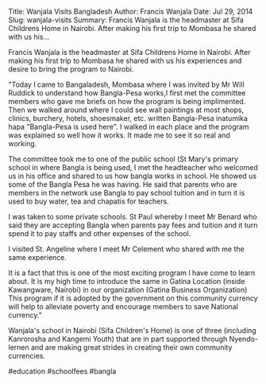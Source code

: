 Title: Wanjala Visits Bangladesh
Author: Francis Wanjala
Date: Jul 29, 2014
Slug: wanjala-visits
Summary: Francis Wanjala is the headmaster at Sifa Childrens Home in Nairobi.
After making his first trip to Mombasa he shared with us his...

Francis Wanjala is the headmaster at Sifa Childrens Home in Nairobi.
After making his first trip to Mombasa he shared with us his experiences
and desire to bring the program to Nairobi.

"Today I came to Bangaladesh, Mombasa where I was invited by Mr Will
Ruddick to understand how Bangla-Pesa works,I first met the committee
members who gave me briefs on how the program is being implimented. Then
we walked around where I could see wall paintings at most shops,
clinics, burchery, hotels, shoesmaker, etc. written Bangla-Pesa
inatumika hapa "Bangla-Pesa is used here". I walked in each place and
the program was explained so well how it works. It made me to see it so
real and working.

The committee took me to one of the public school (St Mary's primary
school in where Bangla is being used, I met the headteacher who welcomed
us in his office and shared to us how bangla works in school. He showed
us some of the Bangla Pesa he was having. He said that parents who are
members in the network use Bangla to pay school tuition and in turn it
is used to buy water, tea and chapatis for teachers.

I was taken to some private schools. St Paul whereby I meet Mr Benard
who said they are accepting Bangla when parents pay fees and tuition and
it turn spend it to pay staffs and other expenses of the school.

I visited St. Angeline where I meet Mr Celement who shared with me the
same experience.

It is a fact that this is one of the most exciting program I have come
to learn about. It is my high time to introduce the same in Gatina
Location (inside Kawangware, Nairobi) in our organization (Gatina
Business Organization) This program if it is adopted by the government
on this community currency will help to alleviate poverty and encourage
members to save National currency."

Wanjala's school in Nairobi (Sifa Children's Home) is one of three
(including Kanrorosha and Kangemi Youth) that are in part supported
through Nyendo-lernen and are making great strides in creating their own
community currencies.

#education #schoolfees #bangla
